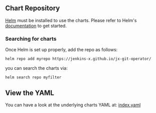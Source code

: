 
## Chart Repository

[Helm](https://helm.sh) must be installed to use the charts.
Please refer to Helm's [documentation](https://helm.sh/docs/) to get started.

### Searching for charts

Once Helm is set up properly, add the repo as follows:

    helm repo add myrepo https://jenkins-x.github.io/jx-git-operator/

you can search the charts via:

    helm search repo myfilter

## View the YAML

You can have a look at the underlying charts YAML at: [index.yaml](index.yaml)
